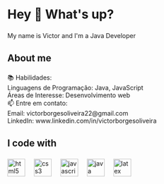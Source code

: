 <h1 align="left">Hey 👋 What's up?</h1>

###

<p align="left">My name is Victor and I'm a Java Developer</p>

###

<h2 align="left">About me</h2>

###

<p align="left">📚 Habilidades:<br>Linguagens de Programação: Java, JavaScript<br>Áreas de Interesse: Desenvolvimento web<br>📫 Entre em contato:<br>Email: victorborgesoliveira22@gmail.com<br>LinkedIn: www.linkedin.com/in/victorborgesoliveira</p>

###

<h2 align="left">I code with</h2>

###

<div align="left">
  <img src="https://cdn.jsdelivr.net/gh/devicons/devicon/icons/html5/html5-original.svg" height="40" alt="html5 logo"  />
  <img width="12" />
  <img src="https://cdn.jsdelivr.net/gh/devicons/devicon/icons/css3/css3-original.svg" height="40" alt="css3 logo"  />
  <img width="12" />
  <img src="https://cdn.jsdelivr.net/gh/devicons/devicon/icons/javascript/javascript-original.svg" height="40" alt="javascript logo"  />
  <img width="12" />
  <img src="https://cdn.jsdelivr.net/gh/devicons/devicon/icons/java/java-original.svg" height="40" alt="java logo"  />
  <img width="12" />
  <img src="https://cdn.jsdelivr.net/gh/devicons/devicon/icons/latex/latex-original.svg" height="40" alt="latex logo"  />
</div>

###
